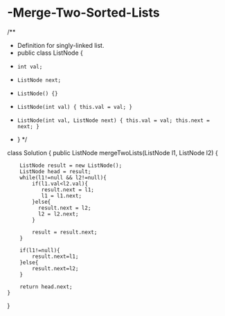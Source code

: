 # -Merge-Two-Sorted-Lists
/**
 * Definition for singly-linked list.
 * public class ListNode {
 *     int val;
 *     ListNode next;
 *     ListNode() {}
 *     ListNode(int val) { this.val = val; }
 *     ListNode(int val, ListNode next) { this.val = val; this.next = next; }
 * }
 */

class Solution {
    public ListNode mergeTwoLists(ListNode l1, ListNode l2) {
        
        ListNode result = new ListNode();
        ListNode head = result;
        while(l1!=null && l2!=null){
            if(l1.val<l2.val){
               result.next = l1;
               l1 = l1.next;
            }else{
              result.next = l2;
              l2 = l2.next;
            }
            
            result = result.next;
        }       
        
        if(l1!=null){
            result.next=l1;
        }else{
            result.next=l2;
        }
        
        return head.next;
    }
}

